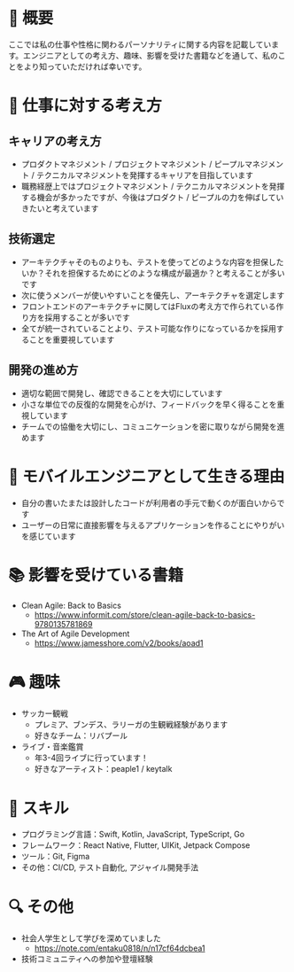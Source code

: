 # 📝 概要

ここでは私の仕事や性格に関わるパーソナリティに関する内容を記載しています。エンジニアとしての考え方、趣味、影響を受けた書籍などを通して、私のことをより知っていただければ幸いです。

# 💼 仕事に対する考え方

## キャリアの考え方

- プロダクトマネジメント / プロジェクトマネジメント / ピープルマネジメント / テクニカルマネジメントを発揮するキャリアを目指しています
- 職務経歴上ではプロジェクトマネジメント / テクニカルマネジメントを発揮する機会が多かったですが、今後はプロダクト / ピープルの力を伸ばしていきたいと考えています

## 技術選定

- アーキテクチャそのものよりも、テストを使ってどのような内容を担保したいか？それを担保するためにどのような構成が最適か？と考えることが多いです
- 次に使うメンバーが使いやすいことを優先し、アーキテクチャを選定します
- フロントエンドのアーキテクチャに関してはFluxの考え方で作られている作り方を採用することが多いです
- 全てが統一されていることより、テスト可能な作りになっているかを採用することを重要視しています

## 開発の進め方

- 適切な範囲で開発し、確認できることを大切にしています
- 小さな単位での反復的な開発を心がけ、フィードバックを早く得ることを重視しています
- チームでの協働を大切にし、コミュニケーションを密に取りながら開発を進めます

# 📱 モバイルエンジニアとして生きる理由

- 自分の書いたまたは設計したコードが利用者の手元で動くのが面白いからです
- ユーザーの日常に直接影響を与えるアプリケーションを作ることにやりがいを感じています

# 📚 影響を受けている書籍

- Clean Agile: Back to Basics
  - <https://www.informit.com/store/clean-agile-back-to-basics-9780135781869>
- The Art of Agile Development
  - <https://www.jamesshore.com/v2/books/aoad1>

# 🎮 趣味

- サッカー観戦
  - プレミア、ブンデス、ラリーガの生観戦経験があります
  - 好きなチーム：リバプール
- ライブ・音楽鑑賞
  - 年3-4回ライブに行っています！
  - 好きなアーティスト：peaple1 / keytalk

# 🌟 スキル

- プログラミング言語：Swift, Kotlin, JavaScript, TypeScript, Go
- フレームワーク：React Native, Flutter, UIKit, Jetpack Compose
- ツール：Git, Figma
- その他：CI/CD, テスト自動化, アジャイル開発手法

# 🔍 その他

- 社会人学生として学びを深めていました
  - <https://note.com/entaku0818/n/n17cf64dcbea1>
- 技術コミュニティへの参加や登壇経験

